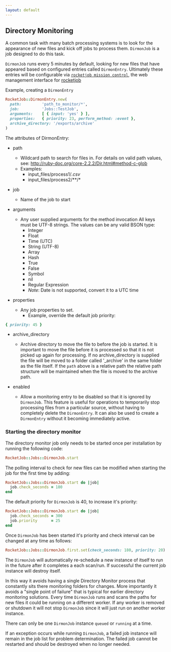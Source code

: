 ```yaml
---
layout: default
---
```


## Directory Monitoring

A common task with many batch processing systems is to look for the appearance of
new files and kick off jobs to process them. `DirmonJob` is a job designed to do
this task.

`DirmonJob` runs every 5 minutes by default, looking for new files that have appeared
based on configured entries called `DirmonEntry`. Ultimately these entries will be
configurable via [`rocketjob mission control`][1], the web management interface for [rocketjob][0]

Example, creating a `DirmonEntry`

```ruby
RocketJob::DirmonEntry.new(
  path:         'path_to_monitor/*',
  job:          'Jobs::TestJob',
  arguments:    [ { input: 'yes' } ],
  properties:   { priority: 23, perform_method: :event },
  archive_directory: '/exports/archive'
)
```

The attributes of DirmonEntry:

* path <String>
    * Wildcard path to search for files in.
      For details on valid path values, see: http://ruby-doc.org/core-2.2.2/Dir.html#method-c-glob
    * Examples:
        * input_files/process1/*.csv*
        * input_files/process2/**/*
* job <String>
    * Name of the job to start
* arguments <Array>
    * Any user supplied arguments for the method invocation
      All keys must be UTF-8 strings. The values can be any valid BSON type:
        * Integer
        * Float
        * Time    (UTC)
        * String  (UTF-8)
        * Array
        * Hash
        * True
        * False
        * Symbol
        * nil
        * Regular Expression
        * _Note_: Date is not supported, convert it to a UTC time

* properties <Hash>
    * Any job properties to set.
        * Example, override the default job priority:

```ruby
{ priority: 45 }
```

* archive_directory
    * Archive directory to move the file to before the job is started. It is important to
      move the file before it is processed so that it is not picked up again for processing.
      If no archive_directory is supplied the file will be moved to a folder called '_archive'
      in the same folder as the file itself.
      If the `path` above is a relative path the relative path structure will be
      maintained when the file is moved to the archive path.

* enabled <Boolean>
    * Allow a monitoring entry to be disabled so that it is ignored by `DirmonJob`.
      This feature is useful for operations to temporarily stop processing files
      from a particular source, without having to completely delete the `DirmonEntry`.
      It can also be used to create a `DirmonEntry` without it becoming immediately
      active.


### Starting the directory monitor

The directory monitor job only needs to be started once per installation by running
the following code:

```ruby
RocketJob::Jobs::DirmonJob.start
```

The polling interval to check for new files can be modified when starting the job
for the first time by adding:

```ruby
RocketJob::Jobs::DirmonJob.start do |job|
  job.check_seconds = 180
end
```

The default priority for `DirmonJob` is 40, to increase it's priority:

```ruby
RocketJob::Jobs::DirmonJob.start do |job|
  job.check_seconds = 300
  job.priority      = 25
end
```

Once `DirmonJob` has been started it's priority and check interval can be
changed at any time as follows:

```ruby
RocketJob::Jobs::DirmonJob.first.set(check_seconds: 180, priority: 20)
```

The `DirmonJob` will automatically re-schedule a new instance of itself to run in
the future after it completes a each scan/run. If successful the current job instance
will destroy itself.

In this way it avoids having a single Directory Monitor process that constantly
sits there monitoring folders for changes. More importantly it avoids a "single
point of failure" that is typical for earlier directory monitoring solutions.
Every time `DirmonJob` runs and scans the paths for new files it could be running
on a different worker. If any worker is removed or shutdown it will not stop
`DirmonJob` since it will just run on another worker instance.

There can only be one `DirmonJob` instance `queued` or `running` at a time.

If an exception occurs while running `DirmonJob`, a failed job instance will remain
in the job list for problem determination. The failed job cannot be restarted and
should be destroyed when no longer needed.


[0]: http://rocketjob.io
[1]: https://github.com/rocketjob/rocketjob_mission_control
[2]: http://reidmorrison.github.io/semantic_logger